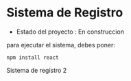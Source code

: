 <h1> Sistema de Registro </h1>

- Estado del proyecto : En construccion

para ejecutar el sistema, debes poner:

```npm install react``` 

Sistema de registro 2

